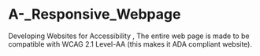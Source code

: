 # A-_Responsive_Webpage
Developing Websites for Accessibility , The entire web page is made to be compatible with WCAG 2.1 Level-AA (this makes it ADA compliant website).
